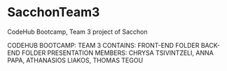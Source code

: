 # SacchonTeam3
 CodeHub Bootcamp, Team 3 project of Sacchon

CODEHUB BOOTCAMP: TEAM 3 
CONTAINS: FRONT-END FOLDER
          BACK-END FOLDER
          PRESENTATION
MEMBERS: CHRYSA TSIVINTZELI, ANNA PAPA, ATHANASIOS LIAKOS, THOMAS TEGOU

